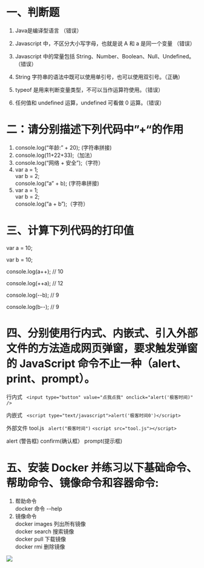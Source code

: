 # 一、判断题

1. Java是编译型语言 （错误）

2. Javascript 中，不区分大小写字母，也就是说 A 和 a 是同一个变量 （错误）

3. Javascript 中的常量包括 String、Number、Boolean、Null、Undefined。（错误）

4. String 字符串的语法中既可以使用单引号，也可以使用双引号。（正确）

5. typeof 是用来判断变量类型，不可以当作运算符使用。（错误）

6. 任何值和 undefined 运算，undefined 可看做 0 运算。（错误）

# 二：请分别描述下列代码中”+“的作用

1. console.log(“年龄:” + 20); (字符串拼接)
2. console.log(11+22+33);（加法）
3. console.log(“网络 + 安全”);（字符）
4. var a = 1;  
   var b = 2;  
   console.log(“a” + b); (字符串拼接)
5. var a = 1;  
   var b = 2;  
   console.log(“a + b”);（字符）

# 三、计算下列代码的打印值

var a = 10;

var b = 10;

console.log(a++);   // 10

console.log(++a);   // 12

console.log(--b);   // 9

console.log(b--);   // 9

# 四、分别使用行内式、内嵌式、引入外部文件的方法造成网页弹窗，要求触发弹窗的 JavaScript 命令不止一种（alert、print、prompt）。

行内式 ``` <input type="button" value="点我点我" onclick="alert('极客时间)" />```

内嵌式   ``` <script type="text/javascript">alert('极客时间0')</script> ```

外部文件  tool.js   ``` alert("极客时间")``` ``` <script src="tool.js"></script> ```

alert (警告框)  confirm(确认框） prompt(提示框)

# 五、安装 Docker 并练习以下基础命令、帮助命令、镜像命令和容器命令:

1. 帮助命令  
   docker 命令 --help
2. 镜像命令  
   docker images 列出所有镜像  
   docker search 搜索镜像  
   docker pull 下载镜像  
   docker rmi 删除镜像

![](D:\geektime\jk\作业2\docker.png)
